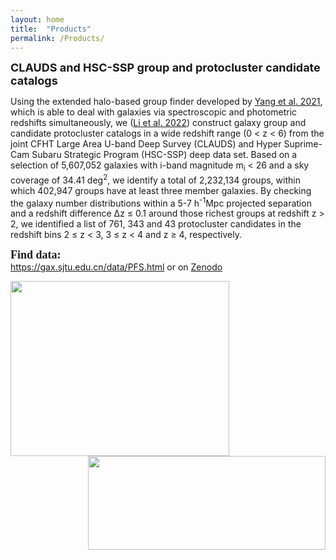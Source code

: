 ```yaml
---
layout: home
title:  "Products"
permalink: /Products/
---
```

 
<b><font size=4>CLAUDS and HSC-SSP group and protocluster candidate catalogs</font></b>

<p>Using the extended halo-based group finder developed by <a href="https://ui.adsabs.harvard.edu/abs/2021ApJ...909..143Y/abstract">Yang et al. 2021</a>, which is able to deal with galaxies via spectroscopic and photometric redshifts simultaneously, we (<a href="https://iopscience.iop.org/article/10.3847/1538-4357/ac6e69">Li et al. 2022</a>) construct galaxy group and candidate protocluster catalogs in a wide redshift range (0 < z < 6) from the joint CFHT Large Area U-band Deep Survey (CLAUDS) and Hyper Suprime-Cam Subaru Strategic Program (HSC-SSP) deep data set. Based on a selection of 5,607,052 galaxies with i-band magnitude m<sub>i</sub> < 26 and a sky coverage of 34.41 deg<sup>2</sup>, we identify a total of 2,232,134 groups, within which 402,947 groups have at least three member galaxies. By checking the galaxy number distributions within a 5-7 h<sup>-1</sup>Mpc  projected separation and a redshift difference &Delta;z &le; 0.1 around those richest groups at redshift z > 2, we identified a list of 761, 343 and 43 protocluster candidates in the redshift bins 2 &le; z < 3, 3 &le; z < 4 and z &ge; 4, respectively.
</p>

<p>
<font face="黑体" size=4><b>Find data:</b></font> <br>
<a href="https://gax.sjtu.edu.cn/data/PFS.html">https://gax.sjtu.edu.cn/data/PFS.html</a> or on <a href="https://zenodo.org/record/6516482#.Ywxvwy2KHzI">Zenodo</a>
</p>

<p>
<img align="left" width="350" height="280" src="../images/dis2D.png"><img align="right" width="380" height="150" src="../images/HSC_CLAUDS_tab.png"> 
</p><br><br><br><br>

